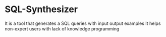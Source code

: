 # SQL-Synthesizer
 
It is a tool that generates a SQL queries with input output examples
It helps non-expert users with lack of knowledge programming
